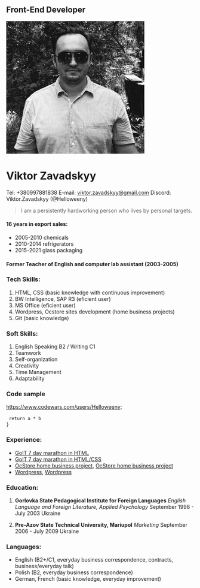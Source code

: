## Front-End Developer
![Viktor Zavadskyy photo](photo.jpg)
# Viktor Zavadskyy

Tel: +380997881838
E-mail: viktor.zavadskyy@gmail.com
Discord: Viktor.Zavadskyy (@Helloweeny)

>I am a persistently hardworking person who lives by personal targets.

#### 16 years in export sales:
* 2005-2010 chemicals
* 2010-2014 refrigerators
* 2015-2021 glass packaging

#### Former Teacher of English and computer lab assistant (2003-2005)

### Tech Skills:
1. HTML, CSS (basic knowledge with continuous improvement)
2. BW Intelligence, SAP R3 (eficient user)
3. MS Office (eficient user)
4. Wordpress, Ocstore sites development (home business projects)
5. Git (basic knowledge)

### Soft Skills:
1. English Speaking B2 / Writing C1
2. Teamwork
3. Self-organization
4. Creativity
5. Time Management
6. Adaptability

### Code sample
<https://www.codewars.com/users/Helloweeny>:

```function multiply(a, b){
 return a * b
}
```

### Experience:
- [GoIT 7 day marathon in HTML](https://github.com/Helloweeny/resume-GoIT.git)
- [GoIT 7 day marathon in HTML/CSS](https://github.com/Helloweeny/djedai-GoIT.git)
- [OcStore home business project](https://vyshyvalochka.com.ua), [OcStore home business project](https://kostumlandia.com)
- [Wordpress](https://kievpeshkom.wordpress.com), [Wordpress](https://darime4tu.com.ua)

### Education:
1. **Gorlovka State Pedagogical Institute for Foreign Languages**
_English Language and Foreign Literature, Applied Psychology_
September 1998 - July 2003 Ukraine

2. **Pre-Azov State Technical University, Mariupol**
_Marketing_
September 2006 - July 2009 Ukraine

### Languages:
- English (B2+/C1, everyday business correspondence, contracts, business/everyday talk)
- Polish (B2, everyday business correspondence)
- German, French (basic knowledge, everyday improvement)